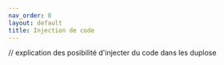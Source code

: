 ```yaml
---
nav_order: 8
layout: default
title: Injection de code
---
```


// explication des posibilité d'injecter du code dans les duplose